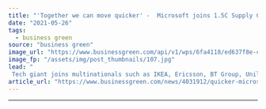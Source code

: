 ```yaml
---
title: "'Together we can move quicker' -  Microsoft joins 1.5C Supply Chain Leaders group"
date: "2021-05-26"
tags: 
  - business green
source: "business green"
image_url: "https://www.businessgreen.com/api/v1/wps/6fa4118/ed637f8e-c06a-44a9-a943-5f0e58714787/3/Microsoft-185x114.jpg"
image_fp: "/assets/img/post_thumbnails/107.jpg"
lead: "
 Tech giant joins multinationals such as IKEA, Ericsson, BT Group, Unilever and Nestle in push to encourage suppliers to embrace greener business practices  ..."
article_url: "https://www.businessgreen.com/news/4031912/quicker-microsoft-joins-5c-supply-chain-leaders-group"
---
```


---
